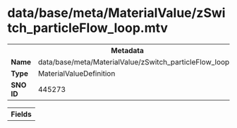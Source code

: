 <h1>data/base/meta/MaterialValue/zSwitch_particleFlow_loop.mtv</h1><table><tr><th colspan="100%">Metadata</th></tr><tr><td><b>Name</b></td><td>data/base/meta/MaterialValue/zSwitch_particleFlow_loop.mtv</td></tr><tr><td><b>Type</b></td><td>MaterialValueDefinition</td></tr><tr><td><b>SNO ID</b></td><td>445273</td></tr></table>

<table><tr><th colspan="100%">Fields</th></tr></table>


